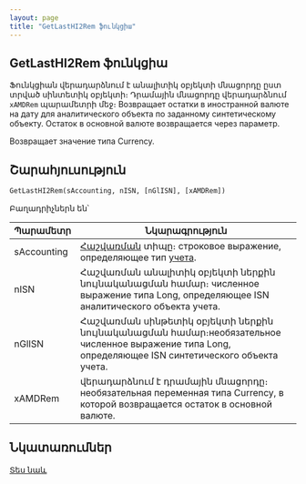 ```yaml
---
layout: page
title: "GetLastHI2Rem ֆունկցիա"
---
```


## GetLastHI2Rem ֆունկցիա

Ֆունկցիան վերադարձնում է անալիտիկ օբյեկտի մնացորդը ըստ տրված սինտետիկ օբյեկտի։ 
Դրամային մնացորդը վերադարձնում `xAMDRem` պարամետրի մեջ։
Возвращает остатки в иностранной валюте на дату для аналитического объекта по заданному синтетическому объекту. Остаток в основной валюте возвращается через параметр.

Возвращает значение типа Currency.


## Շարահյուսություն

```vb
GetLastHI2Rem(sAccounting, nISN, [nGlISN], [xAMDRem])
```

Բաղադրիչներն են՝


| Պարամետր | Նկարագրություն |
|--|--|
| sAccounting | [Հաշվառման](../../AsAccounting.md) տիպը։ строковое выражение, определяющее тип [учета](../../AsAccounting.md). |
| nISN | Հաշվառման անալիտիկ օբյեկտի ներքին նույնականացման համար։ численное выражение типа Long, определяющее ISN аналитического объекта учета. |
| nGlISN | Հաշվառման սինթետիկ օբյեկտի ներքին նույնականացման համար։необязательное численное выражение типа Long, определяющее ISN синтетического объекта учета. |
| xAMDRem | վերադարձնում է դրամային մնացորդը։ необязательная переменная типа Currency, в которой возвращается остаток в основной валюте. |


## Նկատառումներ

[Տես նաև](../../../functions.html)

